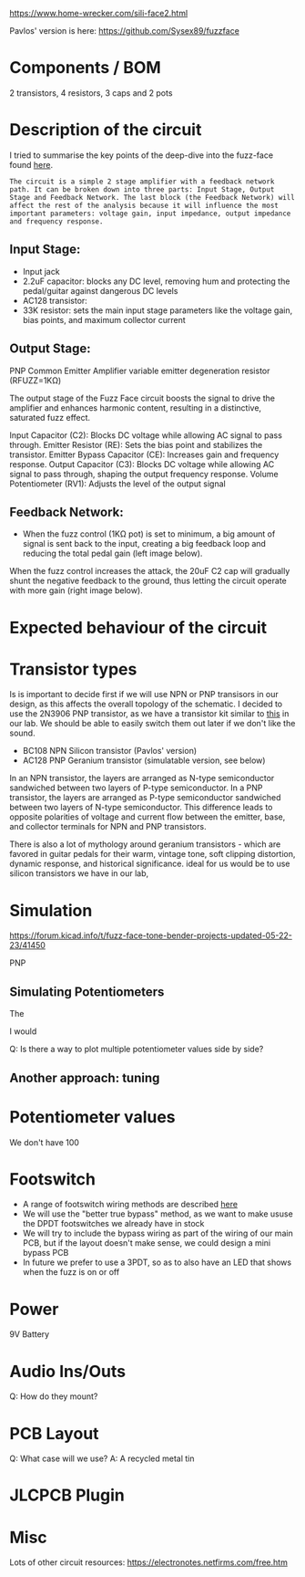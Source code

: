 https://www.home-wrecker.com/sili-face2.html

Pavlos' version is here: https://github.com/Sysex89/fuzzface

# Components / BOM

2 transistors, 4 resistors, 3 caps and 2 pots

# Description of the circuit

I tried to summarise the key points of the deep-dive into the fuzz-face found [here](https://www.electrosmash.com/fuzz-face).

`The circuit is a simple 2 stage amplifier with a feedback network path. It can be broken down into three parts: Input Stage, Output Stage and Feedback Network. The last block (the Feedback Network) will affect the rest of the analysis because it will influence the most important parameters: voltage gain, input impedance, output impedance and frequency response.`

## Input Stage:

- Input jack
- 2.2uF capacitor:  blocks any DC level, removing hum and protecting the pedal/guitar against dangerous DC levels
- AC128 transistor:
- 33K resistor: sets the main input stage parameters like the voltage gain, bias points, and maximum collector current

## Output Stage:

PNP Common Emitter Amplifier
variable emitter degeneration resistor (RFUZZ=1KΩ)


The output stage of the Fuzz Face circuit boosts the signal to drive the amplifier and enhances harmonic content, resulting in a distinctive, saturated fuzz effect.

Input Capacitor (C2): Blocks DC voltage while allowing AC signal to pass through.
Emitter Resistor (RE): Sets the bias point and stabilizes the transistor.
Emitter Bypass Capacitor (CE): Increases gain and frequency response.
Output Capacitor (C3): Blocks DC voltage while allowing AC signal to pass through, shaping the output frequency response.
Volume Potentiometer (RV1): Adjusts the level of the output signal

## Feedback Network:

- When the fuzz control (1KΩ pot) is set to minimum, a big amount of signal is sent back to the input, creating a big feedback loop and reducing the total pedal gain (left image below).

When the fuzz control increases the attack, the 20uF C2 cap will gradually shunt the negative feedback to the ground, thus letting the circuit operate with more gain (right image below).


# Expected behaviour of the circuit

# Transistor types

Is is important to decide first if we will use NPN or PNP transisors in our design, as this affects the overall topology of the schematic. I decided to use the 2N3906 PNP transistor, as we have a transistor kit similar to [this](https://www.amazon.com/BOJACK-General-Purpose-Transistors-Assortment/dp/B07T61SY9Y/ref=sr_1_2_sspa?crid=3CZ8I2M8Y477&dib=eyJ2IjoiMSJ9.K72wwbAF5iW2kf8H6Fox1LnOYMAHnPOKU5US_5vlfMn8DHxB5zyEE168C56UF1AWR4pkUgDK8s8D_Qz6BV7tvaUW_ADToqoFVJ2cdKOUBkSo3u3PCN5OYQ6I2IzFou0xQqVvCv1qnfxc-Z7mjKhpS5aYe4Fm7NDoV1I8iaLPPa_7kdqWA5mqpBDd1apUEIc43sA2lfgUod4YT-uKydM7tf_C24xex0AyWmWGq5bC2kc.DDjJLIM_iIoefxprtJl_gLEOM4SSovt4RaqQyJyAWJw&dib_tag=se&keywords=transistor+kit&qid=1716450756&sprefix=transistor+ki%2Caps%2C179&sr=8-2-spons&sp_csd=d2lkZ2V0TmFtZT1zcF9hdGY&psc=1) in our lab. We should be able to easily switch them out later if we don't like the sound.



- BC108 NPN Silicon transistor (Pavlos' version)
- AC128 PNP Geranium transistor (simulatable version, see below)

In an NPN transistor, the layers are arranged as N-type semiconductor sandwiched between two layers of P-type semiconductor.
In a PNP transistor, the layers are arranged as P-type semiconductor sandwiched between two layers of N-type semiconductor.
This difference leads to opposite polarities of voltage and current flow between the emitter, base, and collector terminals for NPN and PNP transistors.

There is also a lot of mythology around geranium transistors - which are favored in guitar pedals for their warm, vintage tone, soft clipping distortion, dynamic response, and historical significance. ideal for us would be to use silicon transistors we have in our lab, 

# Simulation

https://forum.kicad.info/t/fuzz-face-tone-bender-projects-updated-05-22-23/41450

PNP

## Simulating Potentiometers

The 

I would 

Q: Is there a way to plot multiple potentiometer values side by side?

## Another approach: tuning

# Potentiometer values

We don't have 100


# Footswitch

- A range of footswitch wiring methods are described [here](https://stinkfoot.se/archives/2233)
- We will use the "better true bypass" method, as we want to make ususe the DPDT footswitches we already have in stock
- We will try to include the bypass wiring as part of the wiring of our main PCB, but if the layout doesn't make sense, we could design a mini bypass PCB
- In future we prefer to use a 3PDT, so as to also have an LED that shows when the fuzz is on or off

# Power

9V Battery

# Audio Ins/Outs

Q: How do they mount?

# PCB Layout

Q: What case will we use?
A: A recycled metal tin

# JLCPCB Plugin

# Misc

Lots of other circuit resources: https://electronotes.netfirms.com/free.htm